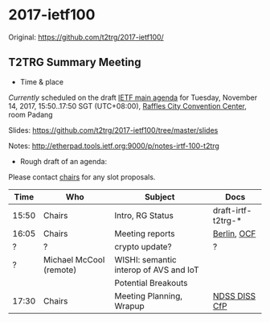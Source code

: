# 2017-ietf100

Original: <https://github.com/t2trg/2017-ietf100/>

## T2TRG Summary Meeting


* Time & place

*Currently* scheduled on the draft [IETF main agenda][] for Tuesday, November
14, 2017, 15:50..17:50 SGT (UTC+08:00), [Raffles City Convention Center][], room Padang

[IETF main agenda]: https://datatracker.ietf.org/meeting/100/agenda.html#t2trg
[Raffles City Convention Center]: https://www.ietf.org/meeting/100/hotel.html

Slides: https://github.com/t2trg/2017-ietf100/tree/master/slides

Notes: http://etherpad.tools.ietf.org:9000/p/notes-irtf-100-t2trg

* Rough draft of an agenda:

Please contact [chairs][] for any slot proposals.

|  Time | Who                     | Subject                                | Docs                |
|-------|-------------------------|----------------------------------------|---------------------|
| 15:50 | Chairs                  | Intro, RG Status                       | draft-irtf-t2trg-*  |
| 16:05 | Chairs                  | Meeting reports                        | [Berlin][], [OCF][] |
|     ? | ?                       | crypto update?                         | ?                   |
|     ? | Michael McCool (remote) | WISHI: semantic interop of AVS and IoT |                     |
|       |                         | Potential Breakouts                    |                     |
| 17:30 | Chairs                  | Meeting Planning, Wrapup               | [NDSS DISS CfP][]   |

[NDSS DISS CfP]: https://www.ndss-symposium.org/ndss2018/cfp-ndss2018-diss/

[Berlin]: https://github.com/t2trg/2017-09-berlin
[OCF]: https://github.com/t2trg/2017-11-ocf
[chairs]: mailto:t2trg-chairs@irtf.org
